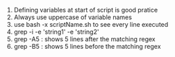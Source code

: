1. Defining variables at start of script is good pratice
2. Always use uppercase of variable names
3. use bash -x scriptName.sh to see every line executed
4. grep -i -e 'string1' -e 'string2' <fileName>
5. grep -A5 : shows 5 lines after the matching regex
6. grep -B5 : shows 5 lines before the matching regex




